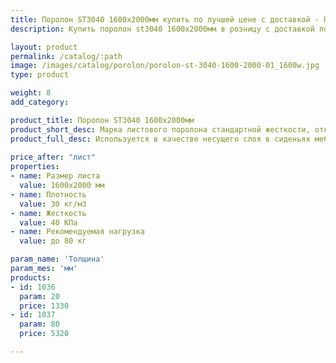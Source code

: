 ```yaml
---
title: Поролон ST3040 1600х2000мм купить по лучшей цене с доставкой - Поролоныч
description: Купить поролон st3040 1600х2000мм в розницу с доставкой по Москве в интернет-магазине Поролоныча.

layout: product
permalink: /catalog/:path
image: /images/catalog/porolon/porolon-st-3040-1600-2000-01_1600w.jpg
type: product

weight: 8
add_category: 

product_title: Поролон ST3040 1600х2000мм
product_short_desc: Марка листового поролона стандартной жесткости, отличается превосходной эластичностью и восстанавливаемостью.
product_full_desc: Используется в качестве несущего слоя в сиденьях мебели и матрасах. Формообразующий элемент для матрасов и всех частей диванов. Поролон ST3040 отличается превосходной эластичностью и восстанавливаемостью.
        
price_after: "лист"
properties:
- name: Размер листа
  value: 1600х2000 мм
- name: Плотность
  value: 30 кг/м3
- name: Жесткость
  value: 40 КПа
- name: Рекомендуемая нагрузка
  value: до 80 кг

param_name: 'Толщина'
param_mes: 'мм'
products:
- id: 1036
  param: 20
  price: 1330
- id: 1037
  param: 80
  price: 5320

---
```

